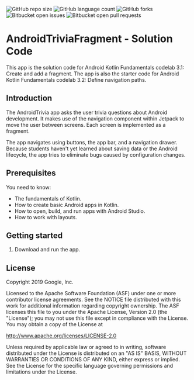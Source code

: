 ![GitHub repo size](https://img.shields.io/github/repo-size/juliosn/androidTriviaFragmentApp?style=for-the-badge)
![GitHub language count](https://img.shields.io/github/languages/count/juliosn/androidTriviaFragmentApp?style=for-the-badge)
![GitHub forks](https://img.shields.io/github/forks/juliosn/androidTriviaFragmentApp?style=for-the-badge)
![Bitbucket open issues](https://img.shields.io/bitbucket/issues/juliosn/androidTriviaFragmentApp?style=for-the-badge)
![Bitbucket open pull requests](https://img.shields.io/bitbucket/pr-raw/juliosn/androidTriviaFragmentApp?style=for-the-badge)


AndroidTriviaFragment - Solution Code
=====================================

This app is the solution code for Android Kotlin Fundamentals codelab 3.1:
Create and add a fragment. The app is also the starter code for Android Kotlin
Fundamentals codelab 3.2: Define navigation paths.

Introduction
------------

The AndroidTrivia app asks the user trivia questions about Android development.
It makes use of the navigation component within Jetpack to move the user between
screens. Each screen is implemented as a fragment.

The app navigates using buttons, the app bar, and a navigation drawer. Because
students haven't yet learned about saving data or the Android lifecycle, the app
tries to eliminate bugs caused by configuration changes.

Prerequisites
-------------

You need to know:
- The fundamentals of Kotlin.
- How to create basic Android apps in Kotlin.
- How to open, build, and run apps with Android Studio.
- How to work with layouts.

Getting started
---------------

1. Download and run the app.

License
-------

Copyright 2019 Google, Inc.

Licensed to the Apache Software Foundation (ASF) under one or more contributor
license agreements.  See the NOTICE file distributed with this work for
additional information regarding copyright ownership.  The ASF licenses this
file to you under the Apache License, Version 2.0 (the "License"); you may not
use this file except in compliance with the License.  You may obtain a copy of
the License at

  http://www.apache.org/licenses/LICENSE-2.0

Unless required by applicable law or agreed to in writing, software
distributed under the License is distributed on an "AS IS" BASIS, WITHOUT
WARRANTIES OR CONDITIONS OF ANY KIND, either express or implied.  See the
License for the specific language governing permissions and limitations under
the License.
